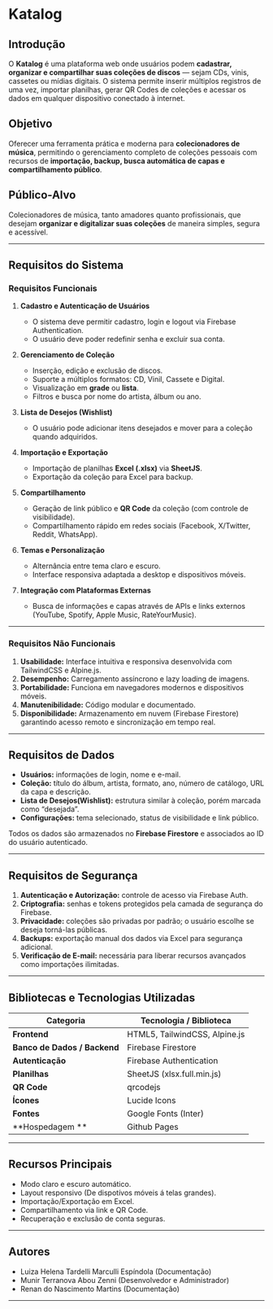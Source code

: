 # Katalog

## Introdução

O **Katalog** é uma plataforma web onde usuários podem **cadastrar, organizar e compartilhar suas coleções de discos** — sejam CDs, vinis, cassetes ou mídias digitais.
O sistema permite inserir múltiplos registros de uma vez, importar planilhas, gerar QR Codes de coleções e acessar os dados em qualquer dispositivo conectado à internet.

## Objetivo

Oferecer uma ferramenta prática e moderna para **colecionadores de música**, permitindo o gerenciamento completo de coleções pessoais com recursos de **importação, backup, busca automática de capas e compartilhamento público**.

## Público-Alvo

Colecionadores de música, tanto amadores quanto profissionais, que desejam **organizar e digitalizar suas coleções** de maneira simples, segura e acessível.

---

## Requisitos do Sistema

### Requisitos Funcionais

1. **Cadastro e Autenticação de Usuários**

   * O sistema deve permitir cadastro, login e logout via Firebase Authentication.
   * O usuário deve poder redefinir senha e excluir sua conta.

2. **Gerenciamento de Coleção**

   * Inserção, edição e exclusão de discos.
   * Suporte a múltiplos formatos: CD, Vinil, Cassete e Digital.
   * Visualização em **grade** ou **lista**.
   * Filtros e busca por nome do artista, álbum ou ano.

3. **Lista de Desejos (Wishlist)**

   * O usuário pode adicionar itens desejados e mover para a coleção quando adquiridos.

4. **Importação e Exportação**

   * Importação de planilhas **Excel (.xlsx)** via **SheetJS**.
   * Exportação da coleção para Excel para backup.

5. **Compartilhamento**

   * Geração de link público e **QR Code** da coleção (com controle de visibilidade).
   * Compartilhamento rápido em redes sociais (Facebook, X/Twitter, Reddit, WhatsApp).

6. **Temas e Personalização**

   * Alternância entre tema claro e escuro.
   * Interface responsiva adaptada a desktop e dispositivos móveis.

7. **Integração com Plataformas Externas**

   * Busca de informações e capas através de APIs e links externos (YouTube, Spotify, Apple Music, RateYourMusic).

---

### Requisitos Não Funcionais

1. **Usabilidade:** Interface intuitiva e responsiva desenvolvida com TailwindCSS e Alpine.js.
2. **Desempenho:** Carregamento assíncrono e lazy loading de imagens.
3. **Portabilidade:** Funciona em navegadores modernos e dispositivos móveis.
4. **Manutenibilidade:** Código modular e documentado.
5. **Disponibilidade:** Armazenamento em nuvem (Firebase Firestore) garantindo acesso remoto e sincronização em tempo real.

---

## Requisitos de Dados

* **Usuários:** informações de login, nome e e-mail.
* **Coleção:** título do álbum, artista, formato, ano, número de catálogo, URL da capa e descrição.
* **Lista de Desejos(Wishlist):** estrutura similar à coleção, porém marcada como “desejada”.
* **Configurações:** tema selecionado, status de visibilidade e link público.

Todos os dados são armazenados no **Firebase Firestore** e associados ao ID do usuário autenticado.

---

## Requisitos de Segurança

1. **Autenticação e Autorização:** controle de acesso via Firebase Auth.
2. **Criptografia:** senhas e tokens protegidos pela camada de segurança do Firebase.
3. **Privacidade:** coleções são privadas por padrão; o usuário escolhe se deseja torná-las públicas.
4. **Backups:** exportação manual dos dados via Excel para segurança adicional.
5. **Verificação de E-mail:** necessária para liberar recursos avançados como importações ilimitadas.

---

## Bibliotecas e Tecnologias Utilizadas

| Categoria                    | Tecnologia / Biblioteca                              |
| ---------------------------- | ---------------------------------------------------- |
| **Frontend**                 | HTML5, TailwindCSS, Alpine.js                        |
| **Banco de Dados / Backend** | Firebase Firestore                                   |
| **Autenticação**             | Firebase Authentication                              |
| **Planilhas**                | SheetJS (xlsx.full.min.js)                           |
| **QR Code**                  | qrcodejs                                             |
| **Ícones**                   | Lucide Icons                                         |
| **Fontes**                   | Google Fonts (Inter)                                 |
| **Hospedagem **              | Github Pages                                         |

---

## Recursos Principais

* Modo claro e escuro automático.
* Layout responsivo (De dispotívos móveis á telas grandes).
* Importação/Exportação em Excel.
* Compartilhamento via link e QR Code.
* Recuperação e exclusão de conta seguras.

---

## Autores

* Luiza Helena Tardelli Marculli Espíndola (Documentação)
* Munir Terranova Abou Zenni (Desenvolvedor e Administrador)
* Renan do Nascimento Martins (Documentação)

---

